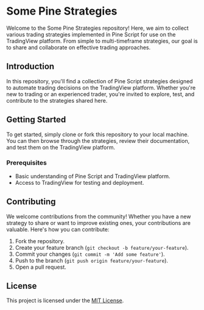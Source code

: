 # Some Pine Strategies

Welcome to the Some Pine Strategies repository! Here, we aim to collect various trading strategies implemented in Pine Script for use on the TradingView platform. From simple to multi-timeframe strategies, our goal is to share and collaborate on effective trading approaches.

## Introduction

In this repository, you'll find a collection of Pine Script strategies designed to automate trading decisions on the TradingView platform. Whether you're new to trading or an experienced trader, you're invited to explore, test, and contribute to the strategies shared here.

## Getting Started

To get started, simply clone or fork this repository to your local machine. You can then browse through the strategies, review their documentation, and test them on the TradingView platform.

### Prerequisites

- Basic understanding of Pine Script and TradingView platform.
- Access to TradingView for testing and deployment.

## Contributing

We welcome contributions from the community! Whether you have a new strategy to share or want to improve existing ones, your contributions are valuable. Here's how you can contribute:

1. Fork the repository.
2. Create your feature branch (`git checkout -b feature/your-feature`).
3. Commit your changes (`git commit -m 'Add some feature'`).
4. Push to the branch (`git push origin feature/your-feature`).
5. Open a pull request.

## License

This project is licensed under the [MIT License](LICENSE).
